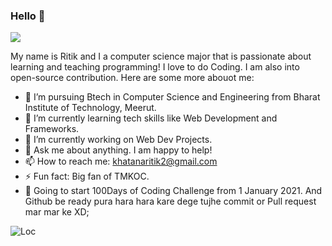 ### Hello 👋
![](https://media.giphy.com/media/LmNwrBhejkK9EFP504/giphy.gif)

My name is Ritik and I a computer science major that is passionate about learning and teaching programming!
I love to do Coding. I am also into open-source contribution.
Here are some more abouot me:

- 🔭 I’m pursuing Btech in Computer Science and Engineering from Bharat Institute of Technology, Meerut.
- 🌱 I’m currently learning tech skills like Web Development and Frameworks.
- 👯 I’m currently working on Web Dev Projects.
- 💬 Ask me about anything. I am happy to help!
- 📫 How to reach me: khatanaritik2@gmail.com
- ⚡ Fun fact: Big fan of TMKOC. 
- 💬 Going to start 100Days of Coding Challenge from 1 January 2021. And Github be ready pura hara hara kare dege tujhe commit or Pull request mar mar ke XD;

![Loc](https://media.giphy.com/media/USV0ym3bVWQJJmNu3N/giphy.gif)


